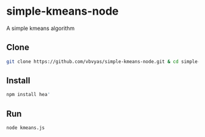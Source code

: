 # simple-kmeans-node
A simple kmeans algorithm

## Clone
```sh
git clone https://github.com/vbvyas/simple-kmeans-node.git & cd simple-kmeans-node
```

## Install
```sh
npm install hea'
```

## Run
```sh
node kmeans.js
```
